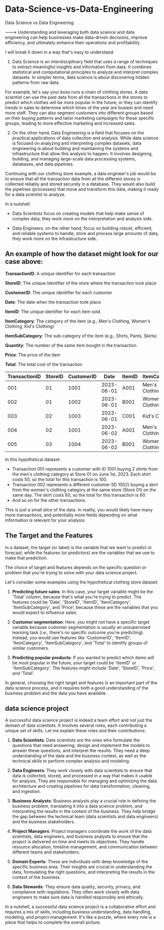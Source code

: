 # Data-Science-vs-Data-Engineering
Data Science vs Data Engineering:

---> Understanding and leveraging both data science and data engineering can help businesses make data-driven decisions, improve efficiency, and ultimately enhance their operations and profitability.

I will break it down in a way that's easy to understand:

1) Data Science is an interdisciplinary field that uses a range of techniques to extract meaningful insights and information from data. It combines statistical and computational principles to analyze and interpret complex datasets. In simpler terms, data science is about discovering hidden patterns from raw data.

For example, let's say your boss runs a chain of clothing stores. A data scientist can use the past data from all the transactions in the stores to predict which clothes will be more popular in the future, or they can identify trends in sales to determine which times of the year are busiest and need more staff. They can also segment customers into different groups based on their buying patterns and tailor marketing campaigns for these specific groups, leading to more effective marketing and increased sales.

2) On the other hand, Data Engineering is a field that focuses on the practical applications of data collection and analysis. While data science is focused on analyzing and interpreting complex datasets, data engineering is about building and maintaining the systems and infrastructure that allow this analysis to happen. It involves designing, building, and managing large-scale data processing systems, databases, and data pipelines.

Continuing with our clothing store example, a data engineer's job would be to ensure that all the transaction data from all the different stores is collected reliably and stored securely in a database. They would also build the pipelines (processes) that move and transform this data, making it ready for a data scientist to analyze.

In a nutshell:

- Data Scientists focus on creating models that help make sense of complex data, they work more on the interpretation and analysis side.

- Data Engineers, on the other hand, focus on building robust, efficient, and reliable systems to handle, store and process large amounts of data, they work more on the infrastructure side.



## An example of how the dataset might look for our case above:
**TransactionID**: A unique identifier for each transaction

**StoreID**: The unique identifier of the store where the transaction took place

**CustomerID**: The unique identifier for each customer

**Date**: The date when the transaction took place

**ItemID**: The unique identifier for each item sold

**ItemCategory**: The category of the item (e.g., Men's Clothing, Women's Clothing, Kid's Clothing)

**ItemSubCategory**: The sub-category of the item (e.g., Shirts, Pants, Skirts)

**Quantity**: The number of the same item bought in the transaction

**Price**: The price of the item

**Total**: The total cost of the transaction


| TransactionID | StoreID | CustomerID | Date       | ItemID | ItemCategory | ItemSubCategory | Quantity | Price | Total |
|---------------|---------|------------|------------|--------|--------------|-----------------|----------|-------|-------|
| 001           | 01      | 1001       | 2023-06-01 | A001   | Men's Clothing   | Shirts          | 2        | 50    | 100   |
| 002           | 01      | 1002       | 2023-06-01 | B001   | Women's Clothing | Skirts          | 1        | 60    | 60    |
| 003           | 02      | 1003       | 2023-06-01 | C001   | Kid's Clothing   | Pants           | 3        | 30    | 90    |
| 004           | 02      | 1001       | 2023-06-02 | A001   | Men's Clothing   | Shirts          | 1        | 50    | 50    |
| 005           | 03      | 1004       | 2023-06-02 | B001   | Women's Clothing | Skirts          | 2        | 60    | 120   |

In this hypothetical dataset:

- Transaction 001 represents a customer with ID 1001 buying 2 shirts from the men's clothing category at Store 01 on June 1st, 2023. Each shirt costs 50, so the total for this transaction is 100.
- Transaction 002 represents a different customer (ID 1002) buying a skirt from the women's clothing category at the same store (Store 01) on the same day. The skirt costs 60, so the total for this transaction is 60.
- And so on for the other transactions.

This is just a small slice of the data. In reality, you would likely have many more transactions, and potentially more fields depending on what information is relevant for your analysis.

## The Target and the Features
In a dataset, the target (or label) is the variable that we want to predict or forecast, while the features (or predictors) are the variables that we use to make that prediction. 

The choice of target and features depends on the specific question or problem that you're trying to solve with your data science project.

Let's consider some examples using the hypothetical clothing store dataset:

1. **Predicting future sales**: In this case, your target variable might be the 'Total' column, because that's what you're trying to predict. The features could be 'Date', 'StoreID', 'ItemID', 'ItemCategory', 'ItemSubCategory', and 'Price', because these are the variables that you would expect to influence sales.

2. **Customer segmentation**: Here, you might not have a specific target variable because customer segmentation is usually an unsupervised learning task (i.e., there's no specific outcome you're predicting). Instead, you would use features like 'CustomerID', 'ItemID', 'ItemCategory', 'ItemSubCategory', and 'Total' to identify groups of similar customers.

3. **Predicting popular products**: If you wanted to predict which items will be most popular in the future, your target could be 'ItemID' or 'ItemSubCategory'. The features might include 'Date', 'StoreID', 'Price', and 'Total'.

In general, choosing the right target and features is an important part of the data science process, and it requires both a good understanding of the business problem and the data you have available.

## data science project 
A successful data science project is indeed a team effort and not just the domain of data scientists. It involves several roles, each contributing a unique set of skills. Let me explain these roles and their contributions:

1. **Data Scientists**: Data scientists are the ones who formulate the questions that need answering, design and implement the models to answer these questions, and interpret the results. They need a deep understanding of the data and the business context, as well as the technical skills to perform complex analysis and modeling.

2. **Data Engineers**: They work closely with data scientists to ensure that data is collected, stored, and processed in a way that makes it usable for analysis. They are responsible for managing and optimizing the data architecture and creating pipelines for data transformation, cleaning, and ingestion.

3. **Business Analysts**: Business analysts play a crucial role in defining the business problem, translating it into a data science problem, and interpreting the results in the context of the business. They help bridge the gap between the technical team (data scientists and data engineers) and the business stakeholders.

4. **Project Managers**: Project managers coordinate the work of the data scientists, data engineers, and business analysts to ensure that the project is delivered on time and meets its objectives. They handle resource allocation, timeline management, and communication between different teams and stakeholders.

5. **Domain Experts**: These are individuals with deep knowledge of the specific business area. Their insights are crucial in understanding the data, formulating the right questions, and interpreting the results in the context of the business.

6. **Data Stewards**: They ensure data quality, security, privacy, and compliance with regulations. They often work closely with data engineers to make sure data is handled responsibly and ethically.

In a nutshell, a successful data science project is a collaborative effort and requires a mix of skills, including business understanding, data handling, modeling, and project management. It's like a puzzle, where every role is a piece that helps to complete the overall picture.
